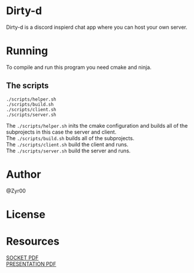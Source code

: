 # Dirty-d

Dirty-d is a discord inspierd chat app where you can host your own server.

# Running

To compile and run this program you need cmake and ninja.

## The scripts

```
./scripts/helper.sh
./scripts/build.sh
./scripts/client.sh
./scripts/server.sh
```

The `./scripts/helper.sh` inits the cmake configuration and builds all of the subprojects in this case the
server and client. \
The `./scripts/build.sh` builds all of the subprojects. \
The `./scripts/client.sh` build the client and runs. \
The `./scripts/server.sh` build the server and runs.

# Author
@Zyr00

# License

# Resources

[SOCKET PDF](http://www.cs.columbia.edu/~danr/courses/6761/Fall00/hw/pa1/6761-sockhelp.pdf) \
[PRESENTATION PDF](https://www.cs.colostate.edu/~gersch/cs457/CS457_tutorial1.pdf)
